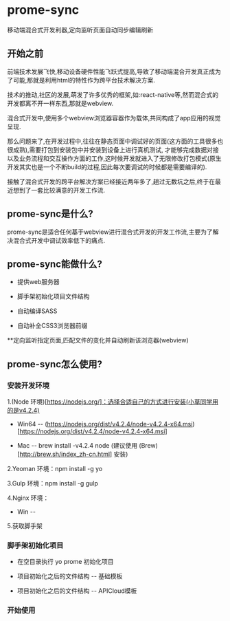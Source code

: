 # prome-sync

移动端混合式开发利器,定向监听页面自动同步编辑刷新

## 开始之前

前端技术发展飞快,移动设备硬件性能飞跃式提高,导致了移动端混合开发真正成为了可能,那就是利用html的特性作为跨平台技术解决方案.

技术的推动,社区的发展,萌发了许多优秀的框架,如:react-native等,然而混合式的开发都离不开一样东西,那就是webview.

混合式开发中,使用多个webview浏览器容器作为载体,共同构成了app应用的视觉呈现.

那么问题来了,在开发过程中,往往在静态页面中调试好的页面(这方面的工具很多也很成熟),需要打包到安装包中并安装到设备上进行真机测试,
才能够完成数据对接以及业务流程和交互操作方面的工作,这时候开发就进入了无限修改打包模式(原生开发其实也是一个不断build的过程,因此每次要调试的时候都是需要编译的).

接触了混合式开发的跨平台解决方案已经接近两年多了,趟过无数坑之后,终于在最近想到了一套比较满意的开发工作流.

## prome-sync是什么?

prome-sync是适合任何基于webview进行混合式开发的开发工作流,主要为了解决混合式开发中调试效率低下的痛点.

## prome-sync能做什么?

* 提供web服务器

* 脚手架初始化项目文件结构
 
* 自动编译SASS
 
* 自动补全CSS3浏览器前缀

**定向监听指定页面,匹配文件的变化并自动刷新该浏览器(webview)

## prome-sync怎么使用?

### 安装开发环境

1.(Node 环境)[https://nodejs.org/]：选择合适自己的方式进行安装(小草同学用的是v4.2.4)

* Win64 -- (https://nodejs.org/dist/v4.2.4/node-v4.2.4-x64.msi)[https://nodejs.org/dist/v4.2.4/node-v4.2.4-x64.msi]

* Mac -- brew install -v4.2.4 node (建议使用 (Brew)[http://brew.sh/index_zh-cn.html] 安装)

2.Yeoman 环境：npm install -g yo

3.Gulp 环境：npm install -g gulp

4.Nginx 环境：

* Win -- 

5.获取脚手架

### 脚手架初始化项目

* 在空目录执行 yo prome 初始化项目

* 项目初始化之后的文件结构 -- 基础模板

* 项目初始化之后的文件结构 -- APICloud模板

### 开始使用

